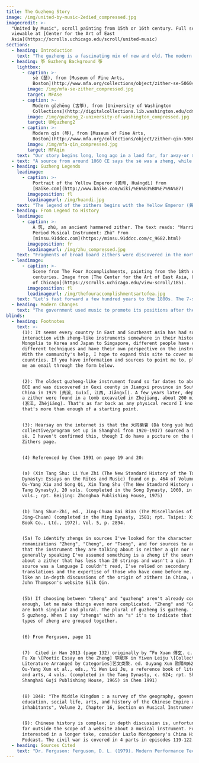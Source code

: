 ```yaml
---
title: The Guzheng Story
image: /img/united-by-music-2edied_compressed.jpg
imagecredit: >-
  "United by Music", scroll painting from 15th or 16th century. Full scroll
  viewable at [Center for the Art of East
  Asia](https://scrolls.uchicago.edu/scroll/united-music)
sections:
  - heading: Introduction
    text: "The guzheng is a fascinating mix of new and old. The modern instrument is a product of the 1960s - but like the electric guitar it traces its origins to earlier instruments. Unlike the electric guitar, its predecessors date from 6th century BCE in China or earlier.  That's 2600+ years of history to tell you!\r\n\n\r\n\nWe'll jump from background, to legends, then to ancient history, and on to the events in the 1950s that led to the incredible piece of art known and loved today. Grab yourself a comfy chair and a nice glass of something because we are digging in! I've focused on events in what is now mainland China. History from other countries will come later. (1) \r\n\n\r\n\nIf dates and lists of details are more your speed, head over to the Guzheng Timelines page."
  - heading: 筝 Guzheng Background 筝
    lightbox:
      - caption: >-
          sè (瑟), from [Museum of Fine Arts,
          Boston](http://www.mfa.org/collections/object/zither-se-50604)
        image: /img/mfa-se-zither_compressed.jpg
        target: MFAse
      - caption: >-
          Modern gǔzhēng (古筝), from [University of Washington
          Collections](http://digitalcollections.lib.washington.edu/cdm/compoundobject/collection/ethnomusic/id/1729/rec/2)
        image: /img/guzheng_2-university-of-washington_compressed.jpg
        target: UWguzheng2
      - caption: >-
          Modern qín (琴), from [Museum of Fine Arts,
          Boston](http://www.mfa.org/collections/object/zither-qin-50606)
        image: /img/mfa-qin_compressed.jpg
        target: MFAqin
    text: "Our story begins long, long ago in a land far, far away-or maybe right where you are sitting. Someone tied thin strands between two points and plucked them. They made a sound. By tightening and loosening the strands they found they could change the pitch. By changing the material the strings were made of or by changing what they were attached to, they realized they could make a whole variety of noises.\r\n\n\r\n\nThis happened all over the world. Untold numbers of people discovered the magic of wringing sound from taut lines. In China, it happened so long ago we don't know the earliest origins. But we do know that sometime in the past people were playing musical instruments capable of astounding music. (2) Some of the instruments might remind us of the guitars and banjos of today - but others were more like planks with strings of different length. \"The guzheng!\" you might cry! Well, you'd be half right.\r\n\n\r\n\nTo talk about the guzheng we have to clear something up. The name \"guzheng\" is two characters, 古 and 筝 (Gǔ and zhēng). Gǔ means ancient and zhēng means zither. Those early board and string instruments were definitely zithers but they were very different from the 古筝 of today. Early writings use \"zheng\" to mean \"zither\"; they aren't specific. At some point zheng came to mean the guzheng and its direct predecessors. Keep that in mind as we explore: I use zheng for guzheng predecessors and zither for the broad category that includes many different instruments.\r\n\n\r\n\nTwo such zithers are the sè (瑟) and the qín (琴). Think of them as two ends of a zither spectrum. The sè is on the large and complex side of the spectrum. It was longer and deeper than a modern guzheng and has featured 25-50 strings over its history. (3) The early qín was on the simpler side. It had around 5-7 strings, no moveable bridges, and was far smaller. The wonderful guzheng, sitting now at 21 strings, fits right in the middle. These three instruments developed along intertwining paths. To talk about their history we need to figure out at what point their predecessors diverged to become qín, sè, or guzheng... or if they ever did. It's surprisingly difficult."
  - text: "A source from around 1060 CE says the sè was a zheng, while a source from around 1580 CE says the qín and zhēng were exactly the same. (4) In modern times we use the smallest differences in size or shape to distinguish one instrument from another. If only we had a time machine...\r\n\n\r\n\nTo apply the classification conventions of today without time travel we'd need the ancient writers and their sources to explain the differences between these instruments down to the smallest detail. We'd need them to explain it like experts today might explain the differences between a fiddle, a viol, and a violin. Unfortunately, the records we have struggle to distinguish between a violin and a cello. Instruments were instead described more holistically and subjectively. Instruments varied maker to maker and region to region so why bother trying to standardize all that?  Ancient records also used the same characters to refer to multiple instruments we now consider different, so figuring out what exactly any given reference is referring to can be challenging.\r\n\n\r\n\nOne metric we modern folk get hung up on is the number of strings on the instrument. That's a decent enough strategy on the standardized instruments of today but it doesn't really work for identifying instruments in the past. Writings claim the sè has had 50, 27, 25, 23, and 19 string varieties, while the qín has had 5, 7, and possibly 10 strings. If that's not challenging enough, there are references in English-language sources to zithers that had 30, 13, and 10 strings in the 18 and 1900s . Even if we limit ourselves to the best English-language guzheng resources out there, Dr. Han cites 5, 12, 13, 14, 15, 16, 18, 21, and 26 strings. Another researcher, Gaywood, cites guzheng predecessors growing from 6, 7, 9, 10, and 14-string variants to 16 or 21 strings by the 1900s. All of this means: String are fun to count but don't tell us what instrument a zither might have been.\r\n\n\r\n\nLet's set some rules then. From here on out, \"guzheng\" will refer to the modern, post 1965-version of the instrument as that is how it's known outside of China. \"Zheng\" will refer to the various zithers that eventually became the modern instrument. So, \"zheng\" is a general term, \"guzheng\" is more specific. (5a) (5b)\r\n\n\r\n\nLet's start with the oldest information we have access to: Legends!"
  - heading: Guzheng Legends
    leadimage:
      - caption: >-
          Portrait of the Yellow Emperor (黄帝, Huángdì) from
          [Baike.com](http://www.baike.com/wiki/%E6%B3%B0%E7%9A%87)
        imageposition: fl
        leadimageurl: /img/huandi.jpg
    text: "The legend of the zithers begins with the Yellow Emperor (黄帝, Huángdì). It is said that he sought entertainment after establishing his kingdom back in the 2600s BCE and so found himself listening to a woman playing a 50-stringed zither. So moved was he by her incredible performance that he ordered the musical instrument broken in half - and so the 25-string sè was born. (I can't speak to why the Emperor felt breaking an instrument was the correct response to emotion, but then, neither could Peter Townshend.)\r\n\n\r\n\nA second legend says that two people fought over a 25-string sè and broke it in two, creating both a 12 and a 13-string zither. According to Dr. Han this legend was told in the Qin dynasty (221-206 BCE), though multiple versions exist. (Dr. Han does mention that modern scholars agree the guzheng came about as a separate instrument in the 5th century BCE but doesn't explain why.) \r\n\n\r\n\nA third legend says the famous general Méng Tián (蒙恬) from the Qin dynasty had a hand in shaping what would become the zheng. My Chinese is not good enough to relate the story,  so all I can say is that Méng Tián added string(s) and/or changed the shape of an existing instrument to improve its function and possibly use it for psychological warfare. He died around 210 BCE so the timelines don't quite line up, but perhaps he encountered a split sè and got to thinking?"
  - heading: From Legend to History
    leadimage:
      - caption: >-
          A 筑, zhù, an ancient hammered zither. The text reads: "Warring States
          Period Musical Instrument: Zhù" From
          [minsu.91ddcc.com](https://minsu.91ddcc.com/c_9682.html)
        imageposition: fr
        leadimageurl: /img/zhu_compressed.jpg
    text: "Fragments of broad board zithers were discovered in the northern parts of China and dated to the late Warring States period, 475-221 BCE. They were recovered in the area that was controlled by the State of Chu, a large state that included the location of modern-day Shanghai. (6)\r\n\n\r\n\nDr. Han writes that the first written mention we have of the 12-string zheng dates to circa 265 CE. This would place it at about 500 years after the State of Chu but still over 1750 years ago:\r\n\n\r\n\nIts \\[zheng’s] upper part is convex like the vault of heaven; its bottom flat like the earth; its inside is hollow to accommodate the six points of the compass; and its twelve strings with their bridges symbolize the twelve months of the year” (7)\r\n\n\r\n\nFrom that point on we know that sè, some zheng-like instruments, qíns, and their oft-forgotten hammer-struck relative the zhù (筑) gained in popularity. The various zhengs became favored for banquets and celebrations while the qín became a scholar's meditative tool thanks to its praise by Confucius and its subsequent inclusion in the practice of his philosophy, Confucianism.  The qin gained great prestige as a tool for self-betterment among the higher classes in the thousand years that followed from the Qin to Tang dynasties (206 BCE to 906 CE). The zhengs stayed in the realm of entertainment, rising and falling in popularity as any art form does.\r\n\n\r\n\nSometime between the end of the Tang dynasty (a great time for music in China) and the beginning of the Ming (not such a great time for music) the people in nowadays Vietnam were sharing musical ideas with nowadays China. Who made it first I don't know, but the end result was the creation of a southern-style of the Chinese zheng that looks incredibly similar to the Vietnamese zither the Đàn tranh. You can still find zheng made in this style- But ah, I'm getting ahead of myself. Let's get back into the flow of time.\r\n\n\r\n\nOver the next few centuries the banquet music that included zheng faded in popularity. By the beginning of the Ming dynasty, about 1368, banquet music and the zheng were abandoned by the upper classes completely. They were kicked out of the hallowed and somewhat restricted halls of the rich and became an instrument of the people. This fall from grace is a big deal and a large part of why we have the guzheng today. Freed from the restrictive protocol of the courts, the zheng's player base, repertoire, and (I'm guessing) play styles expanded. As music changed in the next few centuries and new types of performances became popular, the zhengs joined the growing library of Chinese instruments that adapted to that demand. They pursued those changes without unifying standards, allowing 12, 13, 14, 15, and 16-stringed instruments to exist and spread in multiple regions simultaneously. The qin, by contrast, was guided by the Confucius-based ideals that limited it to 7 strings and a rather specific shape."
  - leadimage:
      - caption: >-
          Scene from The Four Accomplishments, painting from the 18th or 19th
          centuries. Image from [The Center for the Art of East Asia, University
          of Chicago](https://scrolls.uchicago.edu/view-scroll/185).
        imageposition: fl
        leadimageurl: /img/thefouraccomplishmentsartofea.jpg
    text: "Let's fast forward a few hundred years to the 1800s. The 7-stringed qin is firmly enshrined as one of the most important instruments in China. Europeans and Americans are so impressed by the instrument that they spend pages of their books describing its construction, design, history and play style while ignoring other zithers. For example, an 1848 text spent 280 words describing the qin yet could only offer this short passage: \"There are other instruments similar to the \\[qin] one with thirty, and another with thirteen strings, played with plectrums.\" (8)\r\n\n\r\n\nLife continued this way until the 1900s when 23 years of conflict covered China. Civil war took place from 1927-1937 and resumed from 1946 to about 1950, interrupted by the Japanese invasion and occupation that took place during World War 2. One key issue of the civil wars became China's identity. The side in power by the end of 1950 decided China's identity was damaged by the upper classes and had to be repaired by the lower classes. Items seen as upper class were seized, destroyed, and the owners were publicly humiliated, exiled to years of hard labor, or worse. The qin was a symbol of upper class refinement and was a target for suppresion. The zheng, cast out of the courts 600 years earlier, was not. (9)\r\n\n\r\n\nThat separation from the upper classes made the zheng a candidate for standardization and redesign. Its use could connect the modern times to what was viewed as the positive aspects of the past without bringing in the negative aspects. As hostilities wore down zheng-related events moved quickly."
  - heading: Modern Changes
    text: "The government used music to promote its positions after the civil war. It formalized musical education, recast old songs with new lyrics, and redesigned instruments to better fit its intended presentation of the country. A system of Conservatory schools was started. Musicians who had been studying western musical instruments were instructed to learn traditional Chinese instruments instead.\r\n\n\r\n\nAll this pressure and focus led to changes to traditional instruments, including:\r\n\n* the addition of 5 more strings to the popular 16-string guzheng, making it capable of covering 4 octaves at once.\r\n* changing the strings from metal wire to nylon-wrapped wire.\r\n* replacing the straight fixed bridge at the tail of the instrument with a curving \"S\"-shaped bridge.\r\n\nAll of these changes are captured by the Shanghai-based Dūnhuáng (敦煌) brand that patented the new, combined design in 1965.\r\n\n\r\n\nAlongside the physical changes, zheng music and play styles were changing as well. Musicians Wáng Chāngyuán (王昌元) performed the guzheng solo \"Battling the Typhoon\" at a concert attended by Jiāng Qīng (江青) who came to favor the piece. Jiāng Qīng was the wife of the Chinese Leader Chairman Mao. She used her position to promote the song. \"Battling the Typhoon\" became one of the most played and consulted pieces of music during that time. This, in turn, led to a massive increase in the guzheng's popularity.\r\n\n\r\n\nIn the last few decades the guzheng has continued to receive a lot of attention and experimentation. Mechanisms were added to make key changing and diatonic scales possible, string counts and bridge arrangements have been adjusted, and there has even been a multi-year effort to build an electric guzheng. Head over to the Guzheng Varieties page to have a look at all these ingenious changes for yourself, or look into the specific dates on the Timelines page. And if you know more about the events I've missed, or have photos of different instruments that you would like to share, please email me through the form below!"
blinds:
  - heading: Footnotes
    text: >-
      (1): It seems every country in East and Southeast Asia has had some
      interaction with zheng-like instruments somewhere in their history. From
      Mongolia to Korea and Japan to Singapore, different people have created
      different techniques and have their own perspective on the instrument.
      With the community's help, I hope to expand this site to cover more
      countries. If you have information and sources to point me to, please send
      me an email through the form below.


      (2): The oldest guzheng-like instrument found so far dates to about 598
      BCE and was discovered in Guxi county in Jiangxi province in Southern
      China in 1979 (贵溪, Guìxī, 江西, Jiāngxī). A few years later, depictions of 
      a zither were found in a tomb excavated in Zhejiang, about 200 miles away
      (浙江, Zhèjiāng). That's as far back as any physical record I know of, but
      that's more than enough of a starting point.


      (3): Hearsay on the internet is that the 大同樂會 (Dà tóng yuè huì, a musical
      collective/program set up in Shanghai from 1920-1937) sourced a 50-string
      sè. I haven't confirmed this, though I do have a picture on the Other
      Zithers page.


      (4) Referenced by Chen 1991 on page 19 and 20:


      (a) (Xin Tang Shu: Li Yue Zhi (The New Standard History of the Tang
      Dynasty: Essays on the Rites and Music) found on p. 464 of Volume 2 of
      Ou-Yang Xiu and Song Qi, Xin Tang Shu (The New Standard History of the
      Tang Dynasty), 20 vols. (completed in the Song Dynasty, 1060, in 225
      vols.; rpt. Beijing: Zhonghua Publishing House, 1975)


      (b) Tang Shun-Zhi, ed., Jing-Chuan Bai Bian (The Miscellanies of
      Jing-Chuan) (completed in the Ming Dynasty, 1581; rpt. Taipei: Xinxing
      Book Co., Ltd., 1972), Vol. 5, p. 2894.


      (5a) To identify zhengs in sources I've looked for the character (筝), the
      romanizations "Zheng", "Cheng", or "Tseng", and for sources to articulate
      that the instrument they are talking about is neither a qín nor sè. More
      generally speaking I've assumed something is a zheng if the source talks
      about a zither that has less than 20 strings and wasn't a qin. If the
      source was a language I couldn't read, I've relied on secondary
      translations and the expertise of those who have come before me. If you'd
      like an in-depth discussions of the origin of zithers in China, check out
      John Thompson's website Silk Qin.


      (5b) If choosing between "zheng" and "guzheng" aren't already confusing
      enough, let me make things even more complicated. "Zheng" and "Guzheng"
      are both singular and plural. The plural of guzheng is guzheng. 1 guzheng,
      5 guzheng. When I say "zhengs" with an "s" it's to indicate that multiple
      types of zheng are grouped together. 


      (6) From Ferguson, page 11


      (7)  Cited in Han 2013 (page 132) originally by “Fu Xuan 傅玄. c. 265. Zheng
      Fu Xu \[Poetic Essay on the Zheng] 箏賦序 in Yiwen Leiju \[Collection of
      Literature Arranged by Categories]艺文类聚. ed. Ouyang Xun 歐陽旬624.” (cited as
      Ou-Yang Xun et al., eds., Yi Wen Lei Ju, a reference book of literature
      and arts, 4 vols. (completed in the Tang Dynasty, c. 624; rpt. Shanghai:
      Shanghai Guji Publishing House, 1965) in Chen 1991)


      (8) 1848: "The Middle Kingdom : a survey of the geography, government,
      education, social life, arts, and history of the Chinese Empire and its
      inhabitants", Volume 2, Chapter 16, Section on Musical Instruments


      (9): Chinese history is complex; in depth discussion is, unfortunately,
      far outside the scope of a website about a musical instrument. For those
      interested in a longer take, consider Lazlo Montgomery's China History
      Podcast. The civil war is covered in 4 parts in episodes 119-122.
  - heading: Sources Cited
    text: "Dr. Ferguson: Ferguson, D. L. (1979). Modern Performance Techniques for the Chinese Zither Cheng. University of California Los Angeles Master's Thesis.\r\n\nGaywood: Gaywood, H. R. A. (1996).[ Guqin and Guzheng: the historical and contemporary development of two Chinese musical instruments](http://etheses.dur.ac.uk/4894/1/4894_2363.PDF?UkUDh:CyT). Durham University Master's Thesis \r\n\nDr. Han: Han, M. (2013). [The emergence of the Chinese zheng: traditional context, contemporary evolution, and cultural identity](https://open.library.ubc.ca/media/stream/pdf/24/1.0073945/1). University of British of Columbia PhD Thesis \r\n\nDr. Chen: Chen, Y.-Z. (1991). The Zheng: A Chinese Instrument and Its Music. Brown University PhD Thesis"
---
```


